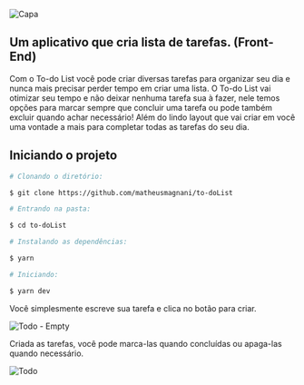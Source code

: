 

![Capa](https://user-images.githubusercontent.com/102997685/228959880-4b56f923-580d-49f9-8d26-3fc5435a0fdb.png)

## Um aplicativo que cria lista de tarefas. (Front-End)
Com o To-do List você pode criar diversas tarefas para organizar seu dia e nunca mais precisar perder tempo em criar uma lista. 
O To-do List vai otimizar seu tempo e não deixar nenhuma tarefa sua à fazer, nele temos opções para marcar sempre que concluir uma tarefa ou pode também excluir quando achar necessário!
Além do lindo layout que vai criar em você uma vontade a mais para completar todas as tarefas do seu dia.

## Iniciando o projeto
```bash
# Clonando o diretório:

$ git clone https://github.com/matheusmagnani/to-doList

# Entrando na pasta:

$ cd to-doList

# Instalando as dependências:

$ yarn

# Iniciando:

$ yarn dev
```

Você simplesmente escreve sua tarefa e clica no botão para criar.

![Todo - Empty](https://user-images.githubusercontent.com/102997685/228960282-cc4d2fcd-93b7-4532-8268-ca3afc89bf19.png)

Criada as tarefas, você pode marca-las quando concluídas ou apaga-las quando necessário.

![Todo](https://user-images.githubusercontent.com/102997685/228960193-a7fe24a6-6943-4ba4-8403-7c59772089f0.png)
